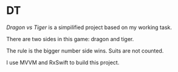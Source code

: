 # DT
*Dragon vs Tiger* is a simpilified project based on my working task.

There are two sides in this game: dragon and tiger.

The rule is the bigger number side wins. Suits are not counted.

I use MVVM and RxSwift to build this project.
